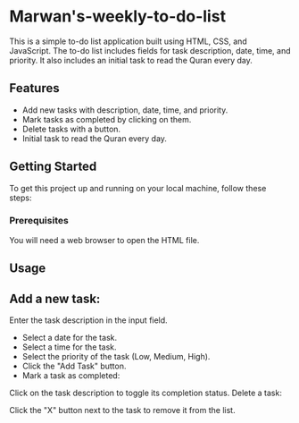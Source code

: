# Marwan's-weekly-to-do-list


This is a simple to-do list application built using HTML, CSS, and JavaScript.
The to-do list includes fields for task description, date, time, and priority. It also includes an initial task to read the Quran every day.

## Features

- Add new tasks with description, date, time, and priority.
- Mark tasks as completed by clicking on them.
- Delete tasks with a button.
- Initial task to read the Quran every day.

## Getting Started

To get this project up and running on your local machine, follow these steps:

### Prerequisites

You will need a web browser to open the HTML file.

## Usage
## Add a new task:

Enter the task description in the input field.
* Select a date for the task.
* Select a time for the task.
* Select the priority of the task (Low, Medium, High).
* Click the "Add Task" button.
* Mark a task as completed:

Click on the task description to toggle its completion status.
Delete a task:

Click the "X" button next to the task to remove it from the list.
